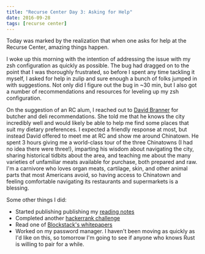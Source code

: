 ```yaml
---
title: "Recurse Center Day 3: Asking for Help"
date: 2016-09-28
tags: [recurse center]
---
```


Today was marked by the realization that when one asks for help at the Recurse
Center, amazing things happen.

I woke up this morning with the intention of addressing the issue with my zsh
configuration as quickly as possible. The bug had dragged on to the
point that I was thoroughly frustrated, so before I spent any time
tackling it myself, I asked for help in zulip and sure enough a bunch
of folks jumped in with suggestions. Not only did I figure out the bug in ~30
min, but I also got a number of recommendations and resources for
leveling up my zsh configuration.

On the suggestion of an RC alum, I reached out to [David
Branner](https://github.com/brannerchinese) for butcher and deli
recommendations. She told me that he knows the city incredibly well
and would likely be able to help me find some places that suit my
dietary preferences. I expected a friendly response at most, but
instead David offered to meet me at RC and show me around
Chinatown. He spent 3 hours giving me a world-class tour of the three
Chinatowns (I had no idea there were three!), imparting his wisdom about
navigating the city, sharing historical tidbits about the area, and
teaching me about the many varieties of unfamiliar meats available for
purchase, both prepared and raw. I'm a carnivore who loves organ meats,
cartilage, skin, and other animal parts that most Americans
avoid, so having access to Chinatown and feeling comfortable navigating
its restaurants and supermarkets is a blessing.

Some other things I did:

* Started publishing publishing my [reading
notes](https://github.com/taravancil/reading-notes)
* Completed another [hackerrank
challenge](https://gist.github.com/taravancil/a70a1ec2df9025c53a1001477d947173)
* Read one of [Blockstack's
whitepapers](https://blockstack.org/articles/login-paper)
* Worked on my password manager. I haven't been moving as quickly as
I'd like on this, so tomorrow I'm going to see if anyone who knows
Rust is willing to pair for a while.
